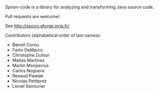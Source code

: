 Spoon-code is a library for analyzing and transforming Java source code.

Pull requests are welcome!

See <http://spoon.gforge.inria.fr/>

Contributors (alphabetical order of last names):

* Benoit Cornu
* Favio DeMarco
* Christophe Dufour
* Matias Martinez
* Martin Monperrus
* Carlos Noguera
* Renaud Pawlak
* Nicolas Petitprez
* Lionel Seinturier